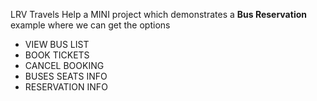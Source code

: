 LRV Travels Help a MINI project which demonstrates a <b>**Bus Reservation**</b> example where we can get the options<br>
<ul><li>VIEW BUS LIST</li>
<li>BOOK TICKETS</li>
<li>CANCEL BOOKING</li>
<li>BUSES SEATS INFO</li>
<li>RESERVATION INFO</li></ul>
